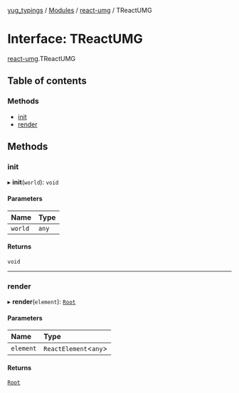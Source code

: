 [yug_typings](../README.md) / [Modules](../modules.md) / [react-umg](../modules/react_umg.md) / TReactUMG

# Interface: TReactUMG

[react-umg](../modules/react_umg.md).TReactUMG

## Table of contents

### Methods

- [init](react_umg.TReactUMG.md#init)
- [render](react_umg.TReactUMG.md#render)

## Methods

### init

▸ **init**(`world`): `void`

#### Parameters

| Name | Type |
| :------ | :------ |
| `world` | `any` |

#### Returns

`void`

___

### render

▸ **render**(`element`): [`Root`](react_umg.Root.md)

#### Parameters

| Name | Type |
| :------ | :------ |
| `element` | `ReactElement`<`any`\> |

#### Returns

[`Root`](react_umg.Root.md)
